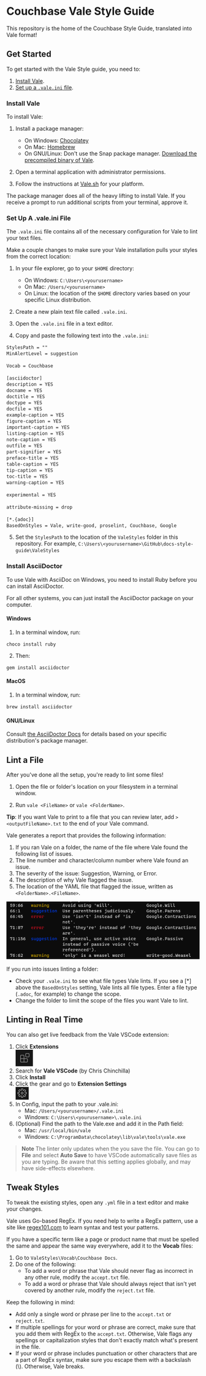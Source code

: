 # Couchbase Vale Style Guide

This repository is the home of the Couchbase Style Guide, translated into Vale format! 

## Get Started 

To get started with the Vale Style guide, you need to: 

1. [Install Vale](#install-vale). 
2. [Set up a `.vale.ini` file](#set-up-a-valeini-file).
<!--- 3. [Configure your dicpath for Couchbase.Spelling](#configure-your-dicpath-for-couchbasespelling) -->

### Install Vale

To install Vale: 

1. Install a package manager: 
    - On Windows: [Chocolatey](https://chocolatey.org/install)
    - On Mac: [Homebrew](https://brew.sh/)
    - On GNU/Linux: Don't use the Snap package manager. [Download the precompiled binary of Vale](https://vale.sh/docs/vale-cli/installation/#github-releases).

2. Open a terminal application with administrator permissions. 

3. Follow the instructions at [Vale.sh](https://vale.sh/docs/vale-cli/installation/) for your platform. 

The package manager does all of the heavy lifting to install Vale. If you receive a prompt to run additional scripts from your terminal, approve it. 

### Set Up A .vale.ini File 

The `.vale.ini` file contains all of the necessary configuration for Vale to lint your text files.

Make a couple changes to make sure your Vale installation pulls your styles from the correct location: 

1. In your file explorer, go to your `$HOME` directory: 
    - On Windows: `C:\Users\<yourusername>`
    - On Mac: `/Users/<yourusername>`
    - On Linux: the location of the `$HOME` directory varies based on your specific Linux distribution.
  
2. Create a new plain text file called `.vale.ini`. 

3. Open the `.vale.ini` file in a text editor.

4. Copy and paste the following text into the `.vale.ini`:
```
StylesPath = ""
MinAlertLevel = suggestion 

Vocab = Couchbase

[asciidoctor]
description = YES
docname = YES
doctitle = YES
doctype = YES
docfile = YES
example-caption = YES
figure-caption = YES
important-caption = YES
listing-caption = YES
note-caption = YES
outfile = YES
part-signifier = YES
preface-title = YES
table-caption = YES
tip-caption = YES
toc-title = YES
warning-caption = YES

experimental = YES

attribute-missing = drop

[*.{adoc}]
BasedOnStyles = Vale, write-good, proselint, Couchbase, Google
```

5. Set the `StylesPath` to the location of the `ValeStyles` folder in this repository. 
    For example, `C:\Users\<yourusername>\GitHub\docs-style-guide\ValeStyles`

### Install AsciiDoctor

To use Vale with AsciiDoc on Windows, you need to install Ruby before you can install AsciiDoctor. 

For all other systems, you can just install the AsciiDoctor package on your computer. 

#### Windows  

1. In a terminal window, run: 
```
choco install ruby
```

2. Then: 
```
gem install asciidoctor
```

#### MacOS 

1. In a terminal window, run: 
```
brew install asciidoctor
```

#### GNU/Linux 

Consult [the AsciiDoctor Docs](https://asciidoctor.org/#linux-package-managers) for details based on your specific distribution's package manager.

## Lint a File 

After you've done all the setup, you're ready to lint some files! 

1. Open the file or folder's location on your filesystem in a terminal window. 

2. Run `vale <FileName>` or `vale <FolderName>`. 

**Tip**: If you want Vale to print to a file that you can review later, add `> <outputFileName>.txt` to the end of your Vale command. 

Vale generates a report that provides the following information: 

1. If you ran Vale on a folder, the name of the file where Vale found the following list of issues.  
2. The line number and character/column number where Vale found an issue. 
3. The severity of the issue: Suggestion, Warning, or Error.
4. The description of why Vale flagged the issue. 
5. The location of the YAML file that flagged the issue, written as `<FolderName>.<FileName>`. 

![A screenshot from Windows Terminal, showing a possible output of running Vale on a file.](vale-report-example.png)

If you run into issues linting a folder:

- Check your `.vale.ini` to see what file types Vale lints. If you see a [*] above the `BasedOnStyles` setting, Vale lints all file types. Enter a file type (`.adoc`, for example) to change the scope. 
- Change the folder to limit the scope of the files you want Vale to lint.

## Linting in Real Time

You can also get live feedback from the Vale VSCode extension:

1. Click **Extensions**  
![The extensions tab in VSCode](vscode-extensions-tab.png)
2. Search for **Vale VSCode** (by Chris Chinchilla)
3. Click **Install**
4. Click the gear and go to **Extension Settings**  
![The manage extension button in VSCode](manage-button.png)
5. In Config, input the path to your .vale.ini:
    * Mac: `/Users/<yourusername>/.vale.ini`
    * Windows: `C:\Users\<yourusername>\.vale.ini`
6. (Optional) Find the path to the Vale.exe and add it in the Path field:
    * Mac: `/usr/local/bin/vale`
    * Windows: `C:\ProgramData\chocolatey\lib\vale\tools\vale.exe`

> **Note**
The linter only updates when the you save the file. You can go to **File** and select **Auto Save** to have VSCode automatically save files as you are typing. Be aware that this setting applies globally, and may have side-effects elsewhere.



## Tweak Styles 

To tweak the existing styles, open any `.yml` file in a text editor and make your changes. 

Vale uses Go-based RegEx. If you need help to write a RegEx pattern, use a site like [regex101.com](https://regex101.com/) to learn syntax and test your patterns.

If you have a specific term like a page or product name that must be spelled the same and appear the same way everywhere, add it to the **Vocab** files: 

1. Go to `ValeStyles\Vocab\Couchbase Docs`. 
2. Do one of the following: 
    - To add a word or phrase that Vale should never flag as incorrect in any other rule, modify the `accept.txt` file. 
    - To add a word or phrase that Vale should always reject that isn't yet covered by another rule, modify the `reject.txt` file. 

Keep the following in mind: 

- Add only a single word or phrase per line to the `accept.txt` or `reject.txt`. 
- If multiple spellings for your word or phrase are correct, make sure that you add them with RegEx to the `accept.txt`. Otherwise, Vale flags any spellings or capitalization styles that don't exactly match what's present in the file. 
- If your word or phrase includes punctuation or other characters that are a part of RegEx syntax, make sure you escape them with a backslash (\\). Otherwise, Vale breaks. 
